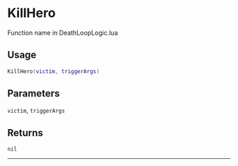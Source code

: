 # KillHero
Function name in DeathLoopLogic.lua
## Usage
```lua
KillHero(victim, triggerArgs)
```
## Parameters
`victim`, `triggerArgs`
## Returns
`nil`

---